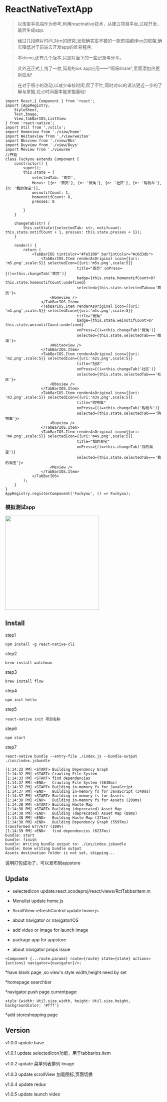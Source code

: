 # ReactNativeTextApp

> 以淘宝手机端作为参考,利用reactnative技术，从建立项目平台,过程开发，最后生成app.

> 经过几段碎片时间,对rn的研究,发现确实蛮不错的一款前端编译oc的框架,确实降低对于前端去开发app的难易程序.

> 本demo,还有几个版本,只是对当下的一些记录与分享。

> 此外还正式上线了一款,简易的ios app应用——"啊呀share",里面添加热更新应用!

> 在对于细小的改动,以减少审核时间,帮了不忙,同时对oc的语法更近一步的了解与掌握,花点时间基本能掌握基础!

```
import React,{ Component } from 'react';
import {AppRegistry,
    StyleSheet,
    Text,Image,
    View,TabBarIOS,ListView
} from 'react-native';
import Util from './utils';
import Homeview from './view/home'
import Weitaoview from './view/weitao'
import Bbsview from './view/Bbs'
import Buyview from './view/Buys'
import Meview from './view/me'
//开始
class Fuckyou extends Component {
    constructor() {
        super();
        this.state = {
            selectedTab: '首页',
            Menus: [{n: '首页'}, {n: '微淘'}, {n: '社区'}, {n: '购物车'}, {n: '我的淘宝'}],
            weinotifCount: 1,
            homenotifCount: 0,
            presses: 0

        }
    }

    changeTab(str) {
        this.setState({selectedTab: str, notifcount: this.state.notifCount + 1, presses: this.state.presses + 1});
    }

    render() {
        return (
            <TabBarIOS tintColor="#fe5100" barTintColor="#c6d3db">
                <TabBarIOS.Item renderAsOriginal icon={{uri: 'm5.png',scale:5}} selectedIcon={{uri:'m5s.png',scale:5}}
                                title="首页" onPress={()=>this.changeTab('首页')}
                                badge={this.state.homenotifCount>0?this.state.homenotifCount:undefined}
                                selected={this.state.selectedTab==='首页'}>
                    <Homeview />
                </TabBarIOS.Item>
                <TabBarIOS.Item renderAsOriginal icon={{uri: 'm1.png',scale:5}} selectedIcon={{uri:'m1s.png',scale:5}}
                                title="微淘"
                                badge={this.state.weinotifCount>0?this.state.weinotifCount:undefined}
                                onPress={()=>this.changeTab('微淘')}
                                selected={this.state.selectedTab==='微淘'}>
                    <Weitaoview />
                </TabBarIOS.Item>
                <TabBarIOS.Item renderAsOriginal icon={{uri: 'm2.png',scale:5}} selectedIcon={{uri:'m2s.png',scale:5}}
                                title="社区"
                                onPress={()=>this.changeTab('社区')}
                                selected={this.state.selectedTab==='社区'}>
                    <Bbsview />
                </TabBarIOS.Item>
                <TabBarIOS.Item renderAsOriginal icon={{uri: 'm3.png',scale:5}} selectedIcon={{uri:'m3s.png',scale:5}}
                                title="购物车"
                                onPress={()=>this.changeTab('购物车')}
                                selected={this.state.selectedTab==='购物车'}>
                    <Buyview />
                </TabBarIOS.Item>
                <TabBarIOS.Item renderAsOriginal icon={{uri: 'm4.png',scale:5}} selectedIcon={{uri:'m4s.png',scale:5}}
                                title="我的淘宝"
                                onPress={()=>this.changeTab('我的淘宝')}
                                selected={this.state.selectedTab==='我的淘宝'}>
                    <Meview />
                </TabBarIOS.Item>
            </TabBarIOS>
        );
    }
}
AppRegistry.registerComponent('Fuckyou', () => Fuckyou);
```

### 模拟测试app

<pre>
<img src='http://slowsay.github.io/ReactNativeTestApp/test.gif' width='300' />
</pre>

## Install

step1
```
npm install -g react-native-cli
```

step2
```
brew install watchman
```
step3
```
brew install flow
```
step4
```
npm init hello
```
step5
```
react-native init 项目名称
```
step6
```
npm start
```
step7
```
react-native bundle --entry-file ./index.js --bundle-output ./ios/index.jsbundle
```

```
[1:14:32 PM] <START> Building Dependency Graph
[1:14:32 PM] <START> Crawling File System
[1:14:33 PM] <START> find dependencies
[1:14:37 PM] <END>   Crawling File System (4648ms)
[1:14:37 PM] <START> Building in-memory fs for JavaScript
[1:14:37 PM] <END>   Building in-memory fs for JavaScript (340ms)
[1:14:37 PM] <START> Building in-memory fs for Assets
[1:14:38 PM] <END>   Building in-memory fs for Assets (209ms)
[1:14:38 PM] <START> Building Haste Map
[1:14:38 PM] <START> Building (deprecated) Asset Map
[1:14:38 PM] <END>   Building (deprecated) Asset Map (89ms)
[1:14:38 PM] <END>   Building Haste Map (371ms)
[1:14:38 PM] <END>   Building Dependency Graph (5597ms)
transformed 677/677 (100%)
[1:14:39 PM] <END>   find dependencies (6237ms)
bundle: start
bundle: finish
bundle: Writing bundle output to: ./ios/index.jsbundle
bundle: Done writing bundle output
Assets destination folder is not set, skipping...
```

说明打包成功了，可以发布到appstore

## Update

* selectedIcon update:react.xcodeproj/react/views/RctTabbaritem.m

* Menulist update home.js

* ScrollView refreshControl update home.js

* about navigator or navigatorIOS

* add video or image for launch image

* package app for appstore

* about navigator props issue

```
<Component {...route.params} route={route} state={state} actions={actions} navigator={navigator}/>;
```

*have blank page ,so view's style width,height need by set

*homepage searchbar

*navigator.push page currentpage:
```
style {width: Util.size.width, height: Util.size.height, backgroundColor: '#fff'}
```
*add storeshopping page


## Version

v1.0.0 update base

v1.0.1 update selectedIcon功能，用于tabbarios.item

v1.0.2 update 菜单列表排列 Image

v1.0.3 update scrollView 加载图标,页面切换

v1.0.4 update redux

v1.0.5 update launch video

